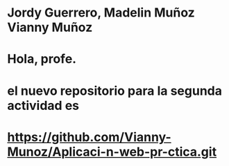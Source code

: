 # Jordy Guerrero, Madelin Muñoz Vianny Muñoz
# Hola, profe. 

# el nuevo repositorio para la segunda actividad es 
# https://github.com/Vianny-Munoz/Aplicaci-n-web-pr-ctica.git 
